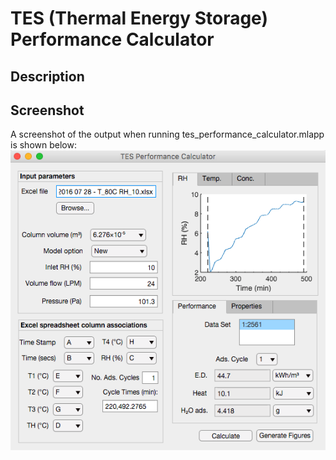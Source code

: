 # TES (Thermal Energy Storage) Performance Calculator
## Description

## Screenshot
A screenshot of the output when running tes_performance_calculator.mlapp is shown below:
![img](https://github.com/tatumalenko/tes-performance-calculator/blob/master/assets/screenshot.png?raw=true "A screenshot of the output when running tes_performance_calculator.mlapp")


